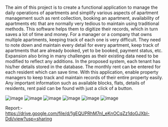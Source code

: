 The aim of this project is to create a functional application to manage the 
daily operations of apartments and simplify various aspects of apartment 
management such as rent collection, booking an apartment, availability 
of apartments etc that are normally very tedious to maintain using 
traditional methods.
This software helps them to digitize their records, which in turn saves a 
lot of time and money. For a manager or a company that owns multiple 
apartments, keeping track of each one is very difficult. They need to note 
down and maintain every detail for every apartment, keep track of 
apartments that are already booked, yet to be booked, payment status, 
etc. Expansion also bring in many challenges as their existing data need 
to be modified to reflect any additions.
In the proposed system, each tenant has his/her details stored in the 
database. The monthly rent can be entered for each resident which 
can save time. With this application, enable property managers to 
keep track and maintain records of their entire property easily. Any 
important information such as available blocks, flats, details of 
residents, rent paid can be found with just a click of a button.

![image](https://user-images.githubusercontent.com/76790667/153556020-7ab652a2-8aea-4d18-8141-aa27bdcb772b.png)
![image](https://user-images.githubusercontent.com/76790667/153556046-cda99bfe-4963-4883-95a0-d8ecd9197a61.png)
![image](https://user-images.githubusercontent.com/76790667/153556075-bed4c027-a3ce-4245-9535-8de8f53bc604.png)
![image](https://user-images.githubusercontent.com/76790667/153556097-7d915ec5-6aca-4dfb-bcc8-5739f3d55ce6.png)
![image](https://user-images.githubusercontent.com/76790667/153556126-20f540fa-02d8-492e-94cf-ec2e2134039c.png)
![image](https://user-images.githubusercontent.com/76790667/153556158-8bfbcaa8-b700-441b-8a0f-0980a6deeb99.png)

Report:-https://drive.google.com/file/d/1gEQUPRhM7nI_eKnOCqZz1doGJXbl-Ddi/view?usp=sharing
